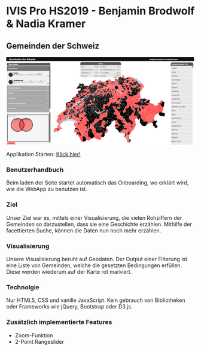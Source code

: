 # IVIS Pro HS2019 - Benjamin Brodwolf & Nadia Kramer

## Gemeinden der Schweiz

![Applikation Screenshot](https://github.com/BenjaminBrodwolf/IVIS_Switzerland/blob/master/ivis.png)

Applikation Starten: [Klick hier!](https://benjaminbrodwolf.github.io/IVIS_Switzerland/index.html)

### Benutzerhandbuch

Beim laden der Seite startet automatisch das Onboarding, wo erklärt wird, wie die WebApp zu benutzen ist.

### Ziel

Unser Ziel war es, mittels einer Visualisierung, die vielen Rohziffern der Gemeinden so darzustellen, dass sie eine
Geschichte erzählen. Mithilfe der facettierten Suche, können die Daten nun noch mehr erzählen.

### Visualisierung

Unsere Visualisierung beruht auf Geodaten. Der Output einer Filterung ist eine Liste von Gemeinden, welche
die gesetzten Bedingungen erfüllen. Diese werden wiederum auf der Karte rot markiert.

### Technolgie

Nur HTML5, CSS und vanille JavaScript. Kein gebrauch von Bibliotheken oder Frameworks wie jQuery, Bootstrap oder D3.js. 

### Zusätzlich implementierte Features

* Zoom-Funktion 
* 2-Point Rangeslider
